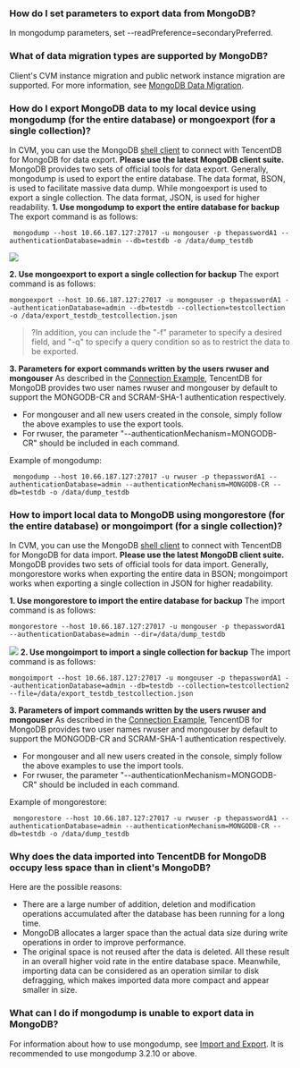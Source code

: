 ### How do I set parameters to export data from MongoDB?
In mongodump parameters, set --readPreference=secondaryPreferred.

### What of data migration types are supported by MongoDB?
Client's CVM instance migration and public network instance migration are supported. For more information, see [MongoDB Data Migration](https://cloud.tencent.com/document/product/240/8271).

### How do I export MongoDB data to my local device using mongodump (for the entire database) or mongoexport (for a single collection)?

In CVM, you can use the MongoDB [shell client](https://docs.mongodb.com/manual/tutorial/install-mongodb-on-linux/) to connect with TencentDB for MongoDB for data export. **Please use the latest MongoDB client suite.**
MongoDB provides two sets of official tools for data export. Generally, mongodump is used to export the entire database. The data format, BSON, is used to facilitate massive data dump. While mongoexport is used to export a single collection. The data format, JSON, is used for higher readability.
**1. Use mongodump to export the entire database for backup**
 The export command is as follows:

```
 mongodump --host 10.66.187.127:27017 -u mongouser -p thepasswordA1 --authenticationDatabase=admin --db=testdb -o /data/dump_testdb
```

![](//bot1024-1253841380.file.myqcloud.com/598299decb2a1.png)

**2. Use mongoexport to export a single collection for backup**
The export command is as follows:

```
mongoexport --host 10.66.187.127:27017 -u mongouser -p thepasswordA1 --authenticationDatabase=admin --db=testdb --collection=testcollection  -o /data/export_testdb_testcollection.json
```

> ?In addition, you can include the "-f" parameter to specify a desired field, and "-q" to specify a query condition so as to restrict the data to be exported.

**3. Parameters for export commands written by the users rwuser and mongouser** 
As described in the [Connection Example](https://cloud.tencent.com/document/product/240/3563), TencentDB for MongoDB provides two user names rwuser and mongouser by default to support the MONGODB-CR and SCRAM-SHA-1 authentication respectively.

- For mongouser and all new users created in the console, simply follow the above examples to use the export tools.
- For rwuser, the parameter "--authenticationMechanism=MONGODB-CR" should be included in each command.

Example of mongodump:

```
 mongodump --host 10.66.187.127:27017 -u rwuser -p thepasswordA1 --authenticationDatabase=admin --authenticationMechanism=MONGODB-CR --db=testdb -o /data/dump_testdb
```

### How to import local data to MongoDB using mongorestore (for the entire database) or mongoimport (for a single collection)?

In CVM, you can use the MongoDB [shell client](https://docs.mongodb.com/manual/tutorial/install-mongodb-on-linux/) to connect with TencentDB for MongoDB for data import. **Please use the latest MongoDB client suite.**
MongoDB provides two sets of official tools for data import. Generally, mongorestore works when exporting the entire data in BSON; mongoimport works when exporting a single collection in JSON for higher readability.

**1. Use mongorestore to import the entire database for backup**
The import command is as follows:

```
mongorestore --host 10.66.187.127:27017 -u mongouser -p thepasswordA1 --authenticationDatabase=admin --dir=/data/dump_testdb
```

![](//bot1024-1253841380.file.myqcloud.com/5982b30189287.png)
**2. Use mongoimport to import a single collection for backup**
The import command is as follows:

```
mongoimport --host 10.66.187.127:27017 -u mongouser -p thepasswordA1 --authenticationDatabase=admin --db=testdb --collection=testcollection2  --file=/data/export_testdb_testcollection.json
```

**3. Parameters of import commands written by the users rwuser and mongouser**
As described in the [Connection Example](https://cloud.tencent.com/document/product/240/3563), TencentDB for MongoDB provides two user names rwuser and mongouser by default to support the MONGODB-CR and SCRAM-SHA-1 authentication respectively.

- For mongouser and all new users created in the console, simply follow the above examples to use the import tools.
- For rwuser, the parameter "--authenticationMechanism=MONGODB-CR" should be included in each command.

Example of mongorestore:

```
 mongorestore --host 10.66.187.127:27017 -u rwuser -p thepasswordA1 --authenticationDatabase=admin --authenticationMechanism=MONGODB-CR --db=testdb -o /data/dump_testdb
```

### Why does the data imported into TencentDB for MongoDB occupy less space than in client's MongoDB?

Here are the possible reasons:
- There are a large number of addition, deletion and modification operations accumulated after the database has been running for a long time.
- MongoDB allocates a larger space than the actual data size during write operations in order to improve performance.
- The original space is not reused after the data is deleted.
  All these result in an overall higher void rate in the entire database space. Meanwhile, importing data can be considered as an operation similar to disk defragging, which makes imported data more compact and appear smaller in size.

### What can I do if mongodump is unable to export data in MongoDB?
For information about how to use mongodump, see [Import and Export](https://cloud.tencent.com/document/product/240/5321). It is recommended to use mongodump 3.2.10 or above.

